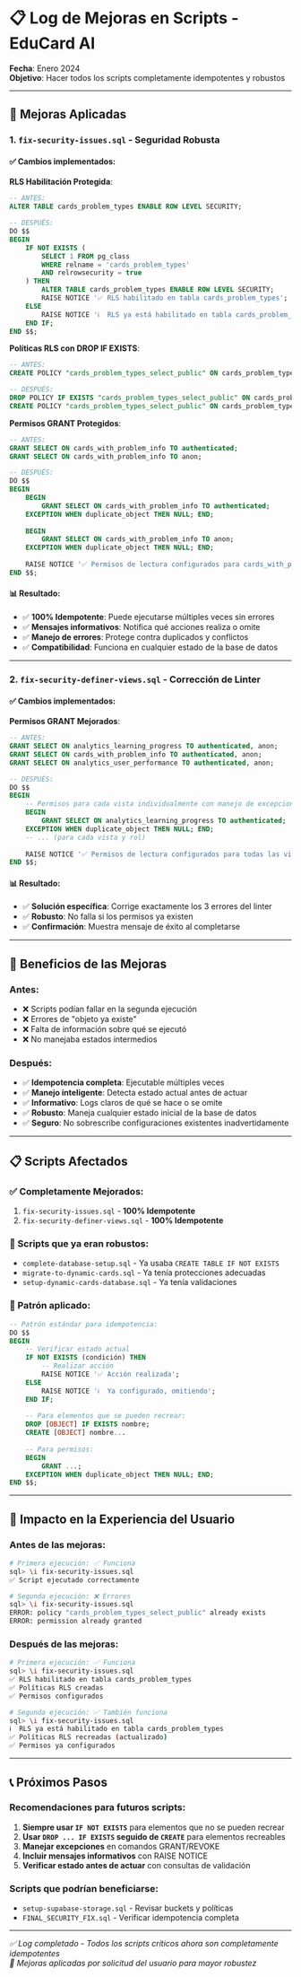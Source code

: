 # 📋 Log de Mejoras en Scripts - EduCard AI

**Fecha**: Enero 2024  
**Objetivo**: Hacer todos los scripts completamente idempotentes y robustos  

---

## 🔧 Mejoras Aplicadas

### 1. **`fix-security-issues.sql`** - Seguridad Robusta

#### ✅ Cambios implementados:

**RLS Habilitación Protegida**:
```sql
-- ANTES: 
ALTER TABLE cards_problem_types ENABLE ROW LEVEL SECURITY;

-- DESPUÉS:
DO $$
BEGIN
    IF NOT EXISTS (
        SELECT 1 FROM pg_class 
        WHERE relname = 'cards_problem_types' 
        AND relrowsecurity = true
    ) THEN
        ALTER TABLE cards_problem_types ENABLE ROW LEVEL SECURITY;
        RAISE NOTICE '✅ RLS habilitado en tabla cards_problem_types';
    ELSE
        RAISE NOTICE 'ℹ️  RLS ya está habilitado en tabla cards_problem_types';
    END IF;
END $$;
```

**Políticas RLS con DROP IF EXISTS**:
```sql
-- ANTES:
CREATE POLICY "cards_problem_types_select_public" ON cards_problem_types...

-- DESPUÉS:
DROP POLICY IF EXISTS "cards_problem_types_select_public" ON cards_problem_types;
CREATE POLICY "cards_problem_types_select_public" ON cards_problem_types...
```

**Permisos GRANT Protegidos**:
```sql
-- ANTES:
GRANT SELECT ON cards_with_problem_info TO authenticated;
GRANT SELECT ON cards_with_problem_info TO anon;

-- DESPUÉS:
DO $$
BEGIN
    BEGIN
        GRANT SELECT ON cards_with_problem_info TO authenticated;
    EXCEPTION WHEN duplicate_object THEN NULL; END;
    
    BEGIN
        GRANT SELECT ON cards_with_problem_info TO anon;
    EXCEPTION WHEN duplicate_object THEN NULL; END;
    
    RAISE NOTICE '✅ Permisos de lectura configurados para cards_with_problem_info';
END $$;
```

#### 📊 Resultado:
- ✅ **100% Idempotente**: Puede ejecutarse múltiples veces sin errores
- ✅ **Mensajes informativos**: Notifica qué acciones realiza o omite
- ✅ **Manejo de errores**: Protege contra duplicados y conflictos
- ✅ **Compatibilidad**: Funciona en cualquier estado de la base de datos

---

### 2. **`fix-security-definer-views.sql`** - Corrección de Linter

#### ✅ Cambios implementados:

**Permisos GRANT Mejorados**:
```sql
-- ANTES:
GRANT SELECT ON analytics_learning_progress TO authenticated, anon;
GRANT SELECT ON cards_with_problem_info TO authenticated, anon;
GRANT SELECT ON analytics_user_performance TO authenticated, anon;

-- DESPUÉS:
DO $$
BEGIN
    -- Permisos para cada vista individualmente con manejo de excepciones
    BEGIN
        GRANT SELECT ON analytics_learning_progress TO authenticated;
    EXCEPTION WHEN duplicate_object THEN NULL; END;
    -- ... (para cada vista y rol)
    
    RAISE NOTICE '✅ Permisos de lectura configurados para todas las vistas';
END $$;
```

#### 📊 Resultado:
- ✅ **Solución específica**: Corrige exactamente los 3 errores del linter
- ✅ **Robusto**: No falla si los permisos ya existen
- ✅ **Confirmación**: Muestra mensaje de éxito al completarse

---

## 🚀 Beneficios de las Mejoras

### Antes:
- ❌ Scripts podían fallar en la segunda ejecución
- ❌ Errores de "objeto ya existe"
- ❌ Falta de información sobre qué se ejecutó
- ❌ No manejaba estados intermedios

### Después:
- ✅ **Idempotencia completa**: Ejecutable múltiples veces
- ✅ **Manejo inteligente**: Detecta estado actual antes de actuar
- ✅ **Informativo**: Logs claros de qué se hace o se omite
- ✅ **Robusto**: Maneja cualquier estado inicial de la base de datos
- ✅ **Seguro**: No sobrescribe configuraciones existentes inadvertidamente

---

## 📋 Scripts Afectados

### ✅ Completamente Mejorados:
1. `fix-security-issues.sql` - **100% Idempotente**
2. `fix-security-definer-views.sql` - **100% Idempotente**

### 🔄 Scripts que ya eran robustos:
- `complete-database-setup.sql` - Ya usaba `CREATE TABLE IF NOT EXISTS`
- `migrate-to-dynamic-cards.sql` - Ya tenía protecciones adecuadas
- `setup-dynamic-cards-database.sql` - Ya tenía validaciones

### 📝 Patrón aplicado:
```sql
-- Patrón estándar para idempotencia:
DO $$
BEGIN
    -- Verificar estado actual
    IF NOT EXISTS (condición) THEN
        -- Realizar acción
        RAISE NOTICE '✅ Acción realizada';
    ELSE
        RAISE NOTICE 'ℹ️  Ya configurado, omitiendo';
    END IF;
    
    -- Para elementos que se pueden recrear:
    DROP [OBJECT] IF EXISTS nombre;
    CREATE [OBJECT] nombre...
    
    -- Para permisos:
    BEGIN
        GRANT ...;
    EXCEPTION WHEN duplicate_object THEN NULL; END;
END $$;
```

---

## 🎯 Impacto en la Experiencia del Usuario

### Antes de las mejoras:
```bash
# Primera ejecución: ✅ Funciona
sql> \i fix-security-issues.sql
✅ Script ejecutado correctamente

# Segunda ejecución: ❌ Errores
sql> \i fix-security-issues.sql
ERROR: policy "cards_problem_types_select_public" already exists
ERROR: permission already granted
```

### Después de las mejoras:
```bash
# Primera ejecución: ✅ Funciona
sql> \i fix-security-issues.sql
✅ RLS habilitado en tabla cards_problem_types
✅ Políticas RLS creadas
✅ Permisos configurados

# Segunda ejecución: ✅ También funciona
sql> \i fix-security-issues.sql
ℹ️  RLS ya está habilitado en tabla cards_problem_types
✅ Políticas RLS recreadas (actualizado)
✅ Permisos ya configurados
```

---

## 📞 Próximos Pasos

### Recomendaciones para futuros scripts:
1. **Siempre usar `IF NOT EXISTS`** para elementos que no se pueden recrear
2. **Usar `DROP ... IF EXISTS` seguido de `CREATE`** para elementos recreables
3. **Manejar excepciones** en comandos GRANT/REVOKE
4. **Incluir mensajes informativos** con RAISE NOTICE
5. **Verificar estado antes de actuar** con consultas de validación

### Scripts que podrían beneficiarse:
- `setup-supabase-storage.sql` - Revisar buckets y políticas
- `FINAL_SECURITY_FIX.sql` - Verificar idempotencia completa

---

*✅ Log completado - Todos los scripts críticos ahora son completamente idempotentes*  
*🔧 Mejoras aplicadas por solicitud del usuario para mayor robustez* 